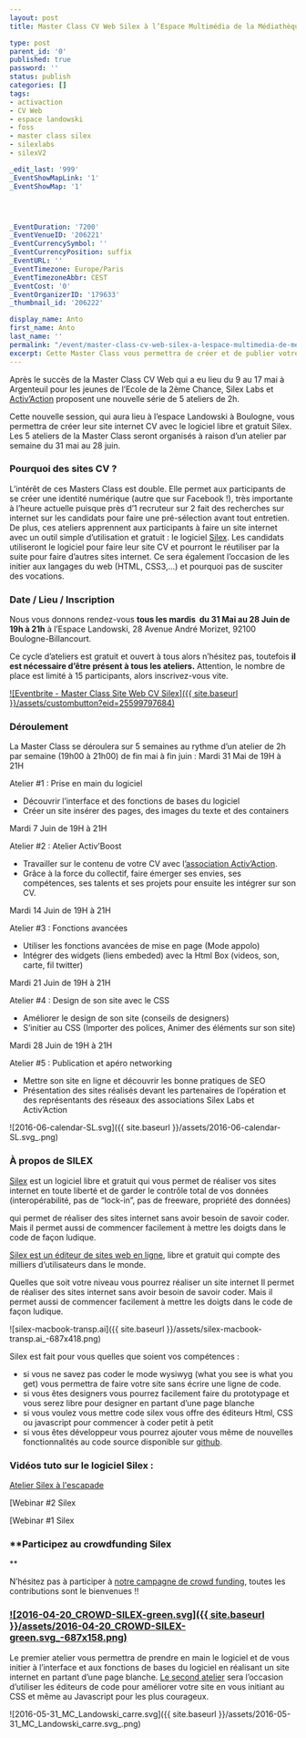 ```yaml
---
layout: post
title: Master Class CV Web Silex à l’Espace Multimédia de la Médiathèque Landowski (Boulogne-Billancourt)

type: post
parent_id: '0'
published: true
password: ''
status: publish
categories: []
tags:
- activaction
- CV Web
- espace landowski
- foss
- master class silex
- silexlabs
- silexV2

_edit_last: '999'
_EventShowMapLink: '1'
_EventShowMap: '1'




_EventDuration: '7200'
_EventVenueID: '206221'
_EventCurrencySymbol: ''
_EventCurrencyPosition: suffix
_EventURL: ''
_EventTimezone: Europe/Paris
_EventTimezoneAbbr: CEST
_EventCost: '0'
_EventOrganizerID: '179633'
_thumbnail_id: '206222'

display_name: Anto
first_name: Anto
last_name: ''
permalink: "/event/master-class-cv-web-silex-a-lespace-multimedia-de-mediatheque-landowski-boulogne-billancourt/"
excerpt: Cette Master Class vous permettra de créer et de publier votre site internet CV avec le logiciel libre et gratuit Silex. Les 5 ateliers de la Master Class seront organisés à raison d’un atelier par semaine du 31 mai au 28 juin.
---
```


Après le succès de la Master Class CV Web qui a eu lieu du 9 au 17 mai à Argenteuil pour les jeunes de l’Ecole de la 2ème Chance, Silex Labs et [Activ’Action](http://www.activaction.org/) proposent une nouvelle série de 5 ateliers de 2h.

Cette nouvelle session, qui aura lieu à l’espace Landowski à Boulogne, vous permettra de créer leur site internet CV avec le logiciel libre et gratuit Silex. Les 5 ateliers de la Master Class seront organisés à raison d’un atelier par semaine du 31 mai au 28 juin.

### **Pourquoi des sites CV ?**

L’intérêt de ces Masters Class est double. Elle permet aux participants de se créer une identité numérique (autre que sur Facebook !), très importante à l’heure actuelle puisque près d’1 recruteur sur 2 fait des recherches sur internet sur les candidats pour faire une pré-sélection avant tout entretien. De plus, ces ateliers apprennent aux participants à faire un site internet avec un outil simple d’utilisation et gratuit
: le logiciel [Silex](https://www.silex.me/). Les candidats utiliseront le logiciel pour faire leur site CV et pourront le réutiliser par la suite pour faire d’autres sites internet. Ce sera également l’occasion de les initier aux langages du web (HTML, CSS3,...) et pourquoi pas de susciter des vocations.

### **Date / Lieu / Inscription**

Nous vous donnons rendez-vous **tous les mardis  du 31 Mai au 28 Juin de 19h à 21h** à l’Espace Landowski, 28 Avenue André Morizet, 92100 Boulogne-Billancourt.

Ce cycle d’ateliers est gratuit et ouvert à tous alors n’hésitez pas, toutefois **il est nécessaire d’être présent à tous les ateliers.** Attention, le nombre de place est limité à 15 participants, alors inscrivez-vous vite.

[![Eventbrite - Master Class Site Web CV Silex]({{ site.baseurl }}/assets/custombutton?eid=25599797684)](http://www.eventbrite.fr/e/billets-master-class-site-web-cv-silex-25599797684?ref=ebtn)

### **Déroulement**

La Master Class se déroulera sur 5 semaines au rythme d’un atelier de 2h par semaine (19h00 à 21h00) de fin mai à fin juin
: 
Mardi 31 Mai de 19H à 21H

Atelier #1
: Prise en main du logiciel

*   Découvrir l’interface et des fonctions de bases du logiciel
*   Créer un site insérer des pages, des images du texte et des containers

Mardi 7 Juin de 19H à 21H

Atelier #2
: Atelier Activ’Boost

*   Travailler sur le contenu de votre CV avec l[’association Activ’Action](http://www.activaction.org/).
*   Grâce à la force du collectif, faire émerger ses envies, ses compétences, ses talents et ses projets pour ensuite les intégrer sur son CV.

Mardi 14 Juin de 19H à 21H

Atelier #3
: Fonctions avancées

*   Utiliser les fonctions avancées de mise en page (Mode appolo)
*   Intégrer des widgets (liens embeded) avec la Html Box (videos, son, carte, fil twitter)

Mardi 21 Juin de 19H à 21H

Atelier #4
: Design de son site avec le CSS

*   Améliorer le design de son site (conseils de designers)
*   S’initier au CSS (Importer des polices, Animer des éléments sur son site)

Mardi 28 Juin de 19H à 21H

Atelier #5
: Publication et apéro networking

*   Mettre son site en ligne et découvrir les bonne pratiques de SEO
*   Présentation des sites réalisés devant les partenaires de l’opération et des représentants des réseaux des associations Silex Labs et Activ’Action

![2016-06-calendar-SL.svg]({{ site.baseurl }}/assets/2016-06-calendar-SL.svg_.png)

### **À propos de SILEX**

[Silex](http://www.silex.me/) est un logiciel libre et gratuit qui vous permet de réaliser vos sites internet en toute liberté et de garder le contrôle total de vos données (interopérabilité, pas de “lock-in”, pas de freeware, propriété des données)

qui permet de réaliser des sites internet sans avoir besoin de savoir coder. Mais il permet aussi de commencer facilement à mettre les doigts dans le code de façon ludique.

[Silex est un éditeur de sites web en ligne](http://www.silex.me/), libre et gratuit qui compte des milliers d’utilisateurs dans le monde.

Quelles que soit votre niveau vous pourrez réaliser un site internet Il permet de réaliser des sites internet sans avoir besoin de savoir coder. Mais il permet aussi de commencer facilement à mettre les doigts dans le code de façon ludique.

![silex-macbook-transp.ai]({{ site.baseurl }}/assets/silex-macbook-transp.ai_-687x418.png)

Silex est fait pour vous quelles que soient vos compétences
: 
*   si vous ne savez pas coder le mode wysiwyg (what you see is what you get) vous permettra de faire votre site sans écrire une ligne de code.
*   si vous êtes designers vous pourrez facilement faire du prototypage et vous serez libre pour designer en partant d’une page blanche
*   si vous voulez vous mettre code silex vous offre des éditeurs Html, CSS ou javascript pour commencer à coder petit à petit
*   si vous êtes développeur vous pourrez ajouter vous même de nouvelles fonctionnalités au code source disponible sur [github](https://github.com/silexlabs/Silex).

### Vidéos tuto sur le logiciel Silex :

[Atelier Silex à l'escapade](https://www.silexlabs.org/compte-rendu-video-de-latelier-silex-a-lescapade/)



[Webinar #2 Silex


[Webinar #1 Silex


### **Participez au crowdfunding Silex  
**



N’hésitez pas à participer à [notre campagne de crowd funding](http://fr.ulule.com/silex-websitebuilder/), toutes les contributions sont le bienvenues !!

### [![2016-04-20_CROWD-SILEX-green.svg]({{ site.baseurl }}/assets/2016-04-20_CROWD-SILEX-green.svg_-687x158.png)](http://fr.ulule.com/silex-websitebuilder/)

Le premier atelier vous permettra de prendre en main le logiciel et de vous initier à l’interface et aux fonctions de bases du logiciel en réalisant un site internet en partant d’une page blanche. [Le second atelier](https://www.silexlabs.org/event/206176/) sera l’occasion d’utiliser les éditeurs de code pour améliorer votre site en vous initiant au CSS et même au Javascript pour les plus courageux.

![2016-05-31_MC_Landowski_carre.svg]({{ site.baseurl }}/assets/2016-05-31_MC_Landowski_carre.svg_.png)